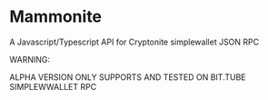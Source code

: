 # Mammonite
A Javascript/Typescript API for Cryptonite simplewallet JSON RPC


WARNING:

ALPHA VERSION ONLY SUPPORTS AND TESTED ON BIT.TUBE SIMPLEWWALLET RPC
